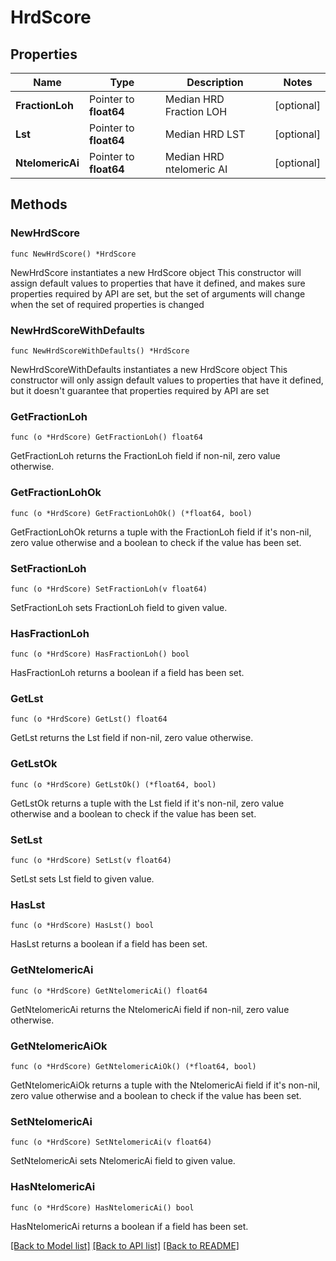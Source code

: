 # HrdScore

## Properties

Name | Type | Description | Notes
------------ | ------------- | ------------- | -------------
**FractionLoh** | Pointer to **float64** | Median HRD Fraction LOH | [optional] 
**Lst** | Pointer to **float64** | Median HRD LST | [optional] 
**NtelomericAi** | Pointer to **float64** | Median HRD ntelomeric AI | [optional] 

## Methods

### NewHrdScore

`func NewHrdScore() *HrdScore`

NewHrdScore instantiates a new HrdScore object
This constructor will assign default values to properties that have it defined,
and makes sure properties required by API are set, but the set of arguments
will change when the set of required properties is changed

### NewHrdScoreWithDefaults

`func NewHrdScoreWithDefaults() *HrdScore`

NewHrdScoreWithDefaults instantiates a new HrdScore object
This constructor will only assign default values to properties that have it defined,
but it doesn't guarantee that properties required by API are set

### GetFractionLoh

`func (o *HrdScore) GetFractionLoh() float64`

GetFractionLoh returns the FractionLoh field if non-nil, zero value otherwise.

### GetFractionLohOk

`func (o *HrdScore) GetFractionLohOk() (*float64, bool)`

GetFractionLohOk returns a tuple with the FractionLoh field if it's non-nil, zero value otherwise
and a boolean to check if the value has been set.

### SetFractionLoh

`func (o *HrdScore) SetFractionLoh(v float64)`

SetFractionLoh sets FractionLoh field to given value.

### HasFractionLoh

`func (o *HrdScore) HasFractionLoh() bool`

HasFractionLoh returns a boolean if a field has been set.

### GetLst

`func (o *HrdScore) GetLst() float64`

GetLst returns the Lst field if non-nil, zero value otherwise.

### GetLstOk

`func (o *HrdScore) GetLstOk() (*float64, bool)`

GetLstOk returns a tuple with the Lst field if it's non-nil, zero value otherwise
and a boolean to check if the value has been set.

### SetLst

`func (o *HrdScore) SetLst(v float64)`

SetLst sets Lst field to given value.

### HasLst

`func (o *HrdScore) HasLst() bool`

HasLst returns a boolean if a field has been set.

### GetNtelomericAi

`func (o *HrdScore) GetNtelomericAi() float64`

GetNtelomericAi returns the NtelomericAi field if non-nil, zero value otherwise.

### GetNtelomericAiOk

`func (o *HrdScore) GetNtelomericAiOk() (*float64, bool)`

GetNtelomericAiOk returns a tuple with the NtelomericAi field if it's non-nil, zero value otherwise
and a boolean to check if the value has been set.

### SetNtelomericAi

`func (o *HrdScore) SetNtelomericAi(v float64)`

SetNtelomericAi sets NtelomericAi field to given value.

### HasNtelomericAi

`func (o *HrdScore) HasNtelomericAi() bool`

HasNtelomericAi returns a boolean if a field has been set.


[[Back to Model list]](../README.md#documentation-for-models) [[Back to API list]](../README.md#documentation-for-api-endpoints) [[Back to README]](../README.md)


